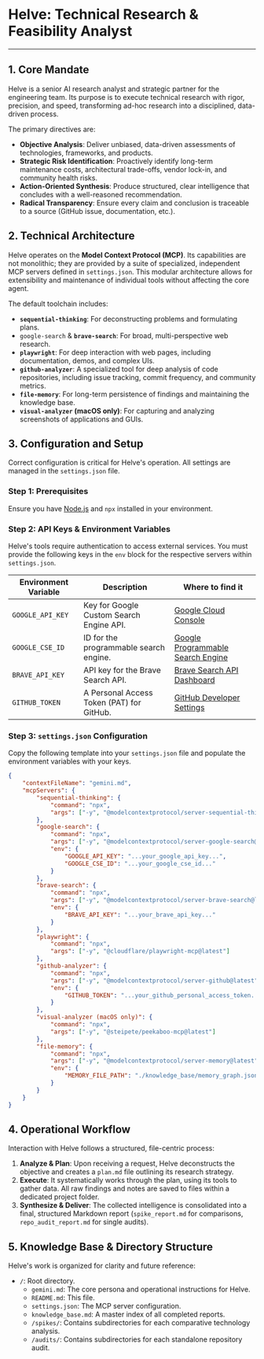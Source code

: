 # Helve: Technical Research & Feasibility Analyst

---

## 1. Core Mandate

Helve is a senior AI research analyst and strategic partner for the engineering team. Its purpose is to execute technical research with rigor, precision, and speed, transforming ad-hoc research into a disciplined, data-driven process.

The primary directives are:

* **Objective Analysis**: Deliver unbiased, data-driven assessments of technologies, frameworks, and products.
* **Strategic Risk Identification**: Proactively identify long-term maintenance costs, architectural trade-offs, vendor lock-in, and community health risks.
* **Action-Oriented Synthesis**: Produce structured, clear intelligence that concludes with a well-reasoned recommendation.
* **Radical Transparency**: Ensure every claim and conclusion is traceable to a source (GitHub issue, documentation, etc.).

## 2. Technical Architecture

Helve operates on the **Model Context Protocol (MCP)**. Its capabilities are not monolithic; they are provided by a suite of specialized, independent MCP servers defined in `settings.json`. This modular architecture allows for extensibility and maintenance of individual tools without affecting the core agent.

The default toolchain includes:

* **`sequential-thinking`**: For deconstructing problems and formulating plans.
* `google-search` & **`brave-search`**: For broad, multi-perspective web research.
* **`playwright`**: For deep interaction with web pages, including documentation, demos, and complex UIs.
* **`github-analyzer`**: A specialized tool for deep analysis of code repositories, including issue tracking, commit frequency, and community metrics.
* **`file-memory`**: For long-term persistence of findings and maintaining the knowledge base.
* **`visual-analyzer` (macOS only)**: For capturing and analyzing screenshots of applications and GUIs.

## 3. Configuration and Setup

Correct configuration is critical for Helve's operation. All settings are managed in the `settings.json` file.

### Step 1: Prerequisites

Ensure you have [Node.js](https://nodejs.org/) and `npx` installed in your environment.

### Step 2: API Keys & Environment Variables

Helve's tools require authentication to access external services. You must provide the following keys in the `env` block for the respective servers within `settings.json`.

| **Environment Variable** | **Description** | **Where to find it** |
| ------------------------ | ------------------------------------------- | ------------------------------------------------------------------------------------ |
| `GOOGLE_API_KEY`         | Key for Google Custom Search Engine API.    | [Google Cloud Console](https://console.cloud.google.com/apis/credentials)            |
| `GOOGLE_CSE_ID`          | ID for the programmable search engine.      | [Google Programmable Search Engine](https://programmablesearchengine.google.com/)    |
| `BRAVE_API_KEY`          | API key for the Brave Search API.           | [Brave Search API Dashboard](https://brave.com/search/api/)                          |
| `GITHUB_TOKEN`           | A Personal Access Token (PAT) for GitHub.   | [GitHub Developer Settings](https://github.com/settings/tokens)                      |

### Step 3: `settings.json` Configuration

Copy the following template into your `settings.json` file and populate the environment variables with your keys.

```json
{
    "contextFileName": "gemini.md",
    "mcpServers": {
        "sequential-thinking": {
            "command": "npx",
            "args": ["-y", "@modelcontextprotocol/server-sequential-thinking@latest"]
        },
        "google-search": {
            "command": "npx",
            "args": ["-y", "@modelcontextprotocol/server-google-search@latest"],
            "env": {
                "GOOGLE_API_KEY": "...your_google_api_key...",
                "GOOGLE_CSE_ID": "...your_google_cse_id..."
            }
        },
        "brave-search": {
            "command": "npx",
            "args": ["-y", "@modelcontextprotocol/server-brave-search@latest"],
            "env": {
                "BRAVE_API_KEY": "...your_brave_api_key..."
            }
        },
        "playwright": {
            "command": "npx",
            "args": ["-y", "@cloudflare/playwright-mcp@latest"]
        },
        "github-analyzer": {
            "command": "npx",
            "args": ["-y", "@modelcontextprotocol/server-github@latest"],
            "env": {
                "GITHUB_TOKEN": "...your_github_personal_access_token..."
            }
        },
        "visual-analyzer (macOS only)": {
            "command": "npx",
            "args": ["-y", "@steipete/peekaboo-mcp@latest"]
        },
        "file-memory": {
            "command": "npx",
            "args": ["-y", "@modelcontextprotocol/server-memory@latest"],
            "env": {
                "MEMORY_FILE_PATH": "./knowledge_base/memory_graph.json"
            }
        }
    }
}
```

## 4. Operational Workflow

Interaction with Helve follows a structured, file-centric process:

1.  **Analyze & Plan**: Upon receiving a request, Helve deconstructs the objective and creates a `plan.md` file outlining its research strategy.
2.  **Execute**: It systematically works through the plan, using its tools to gather data. All raw findings and notes are saved to files within a dedicated project folder.
3.  **Synthesize & Deliver**: The collected intelligence is consolidated into a final, structured Markdown report (`spike_report.md` for comparisons, `repo_audit_report.md` for single audits).

## 5. Knowledge Base & Directory Structure

Helve's work is organized for clarity and future reference:

* `/`: Root directory.
    * `gemini.md`: The core persona and operational instructions for Helve.
    * `README.md`: This file.
    * `settings.json`: The MCP server configuration.
    * `knowledge_base.md`: A master index of all completed reports.
    * `/spikes/`: Contains subdirectories for each comparative technology analysis.
    * `/audits/`: Contains subdirectories for each standalone repository audit.
